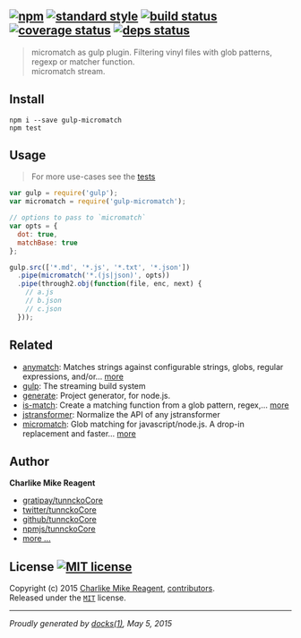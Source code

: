 ## [![npm][npmjs-img]][npmjs-url] [![standard style][standard-img]][standard-url] [![build status][travis-img]][travis-url] [![coverage status][coveralls-img]][coveralls-url] [![deps status][daviddm-img]][daviddm-url]

> micromatch as gulp plugin. Filtering vinyl files with glob patterns, regexp or matcher function.  
> micromatch stream.

## Install
```
npm i --save gulp-micromatch
npm test
```


## Usage
> For more use-cases see the [tests](./test.js)

```js
var gulp = require('gulp');
var micromatch = require('gulp-micromatch');

// options to pass to `micromatch`
var opts = {
  dot: true,
  matchBase: true
};

gulp.src(['*.md', '*.js', '*.txt', '*.json'])
  .pipe(micromatch('*.(js|json)', opts))
  .pipe(through2.obj(function(file, enc, next) {
    // a.js
    // b.json
    // c.json
  }));
```


## Related
- [anymatch](https://github.com/es128/anymatch): Matches strings against configurable strings, globs, regular expressions, and/or… [more](https://github.com/es128/anymatch)
- [gulp](http://gulpjs.com): The streaming build system
- [generate](https://github.com/generate/generate): Project generator, for node.js.
- [is-match](https://github.com/jonschlinkert/is-match): Create a matching function from a glob pattern, regex,… [more](https://github.com/jonschlinkert/is-match)
- [jstransformer](https://github.com/jstransformers/jstransformer): Normalize the API of any jstransformer
- [micromatch](https://github.com/jonschlinkert/micromatch): Glob matching for javascript/node.js. A drop-in replacement and faster… [more](https://github.com/jonschlinkert/micromatch)



## Author
**Charlike Mike Reagent**
+ [gratipay/tunnckoCore][author-gratipay]
+ [twitter/tunnckoCore][author-twitter]
+ [github/tunnckoCore][author-github]
+ [npmjs/tunnckoCore][author-npmjs]
+ [more ...][contrib-more]


## License [![MIT license][license-img]][license-url]
Copyright (c) 2015 [Charlike Mike Reagent][contrib-more], [contributors][contrib-graf].  
Released under the [`MIT`][license-url] license.


[npmjs-url]: http://npm.im/gulp-micromatch
[npmjs-img]: https://img.shields.io/npm/v/gulp-micromatch.svg?style=flat&label=gulp-micromatch

[coveralls-url]: https://coveralls.io/r/tunnckoCore/gulp-micromatch?branch=master
[coveralls-img]: https://img.shields.io/coveralls/tunnckoCore/gulp-micromatch.svg?style=flat

[license-url]: https://github.com/tunnckoCore/gulp-micromatch/blob/master/LICENSE.md
[license-img]: https://img.shields.io/badge/license-MIT-blue.svg?style=flat

[travis-url]: https://travis-ci.org/tunnckoCore/gulp-micromatch
[travis-img]: https://img.shields.io/travis/tunnckoCore/gulp-micromatch.svg?style=flat

[daviddm-url]: https://david-dm.org/tunnckoCore/gulp-micromatch
[daviddm-img]: https://img.shields.io/david/tunnckoCore/gulp-micromatch.svg?style=flat

[author-gratipay]: https://gratipay.com/tunnckoCore
[author-twitter]: https://twitter.com/tunnckoCore
[author-github]: https://github.com/tunnckoCore
[author-npmjs]: https://npmjs.org/~tunnckocore

[contrib-more]: http://j.mp/1stW47C
[contrib-graf]: https://github.com/tunnckoCore/gulp-micromatch/graphs/contributors

[standard-url]: https://github.com/feross/standard
[standard-img]: https://img.shields.io/badge/code%20style-standard-brightgreen.svg?style=flat

***

_Proudly generated by [docks(1)](https://github.com/tunnckoCore/docks), May 5, 2015_